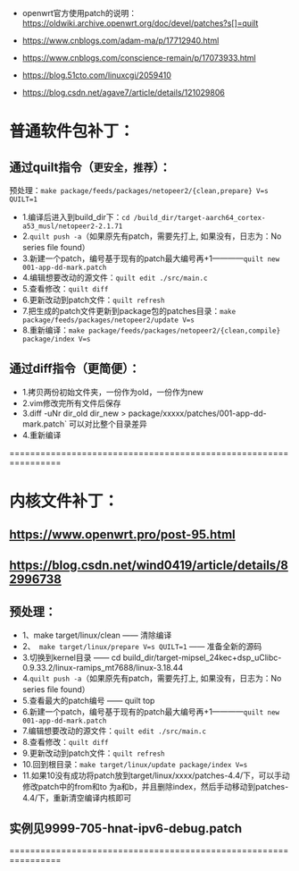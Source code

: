 - openwrt官方使用patch的说明：https://oldwiki.archive.openwrt.org/doc/devel/patches?s[]=quilt

- https://www.cnblogs.com/adam-ma/p/17712940.html
- https://www.cnblogs.com/conscience-remain/p/17073933.html
- https://blog.51cto.com/linuxcgi/2059410

- https://blog.csdn.net/agave7/article/details/121029806


# 普通软件包补丁：
## 通过quilt指令（`更安全，推荐`）：
预处理：`make package/feeds/packages/netopeer2/{clean,prepare} V=s QUILT=1`

- 1.编译后进入到build_dir下：`cd /build_dir/target-aarch64_cortex-a53_musl/netopeer2-2.1.71`
- 2.`quilt push -a`（如果原先有patch，需要先打上, 如果没有，日志为：No series file found）
- 3.新建一个patch，编号基于现有的patch最大编号再+1————`quilt new 001-app-dd-mark.patch` 
- 4.编辑想要改动的源文件：`quilt edit ./src/main.c`
- 5.查看修改：`quilt diff`
- 6.更新改动到patch文件：`quilt refresh`
- 7.把生成的patch文件更新到package包的patches目录：`make package/feeds/packages/netopeer2/update V=s`
- 8.重新编译：`make package/feeds/packages/netopeer2/{clean,compile} package/index V=s`

## 通过diff指令（更简便）：
- 1.拷贝两份初始文件夹，一份作为old，一份作为new
- 2.vim修改完所有文件后保存
- 3.diff -uNr dir_old dir_new  > package/xxxxx/patches/001-app-dd-mark.patch` 可以对比整个目录差异
- 4.重新编译

================================================================
# 内核文件补丁：
## https://www.openwrt.pro/post-95.html
## https://blog.csdn.net/wind0419/article/details/82996738
## 预处理：
- 1、make target/linux/clean —— 清除编译
- 2、` make target/linux/prepare V=s QUILT=1` —— 准备全新的源码
- 3.切换到kernel目录 —— cd build_dir/target-mipsel_24kec+dsp_uClibc-0.9.33.2/linux-ramips_mt7688/linux-3.18.44
- 4.`quilt push -a`（如果原先有patch，需要先打上, 如果没有，日志为：No series file found）
- 5.查看最大的patch编号 —— quilt top
- 6.新建一个patch，编号基于现有的patch最大编号再+1————`quilt new 001-app-dd-mark.patch` 
- 7.编辑想要改动的源文件：`quilt edit ./src/main.c`
- 8.查看修改：`quilt diff`
- 9.更新改动到patch文件：`quilt refresh`
- 10.回到根目录：`make target/linux/update package/index V=s`
- 11.如果10没有成功将patch放到target/linux/xxxx/patches-4.4/下，可以手动修改patch中的from和to 为a和b，并且删除index，然后手动移动到patches-4.4/下，重新清空编译内核即可

## 实例见9999-705-hnat-ipv6-debug.patch

================================================================